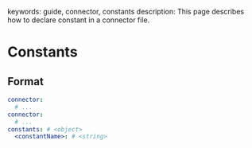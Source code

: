 keywords: guide, connector, constants
description: This page describes how to declare constant in a connector file.

# Constants

## Format

```yaml
connector:
  # ...
connector:
  # ...
constants: # <object>
  <constantName>: # <string>
``` 